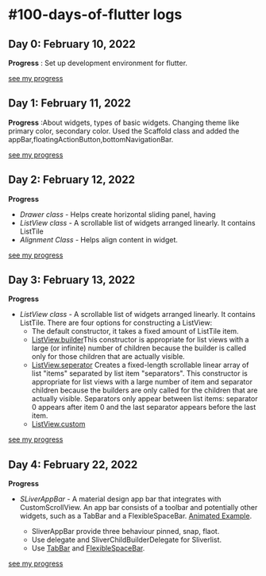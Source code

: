 # #100-days-of-flutter logs

## Day 0: February 10, 2022

**Progress** : Set up development environment for flutter.

[see my progress](https://github.com/saurabhtopthon01/100-days-of-flutter/tree/main/Resources/Project/first_app)

## Day 1: February 11, 2022

**Progress** :About widgets, types of basic widgets. Changing theme like primary color, secondary color. Used the Scaffold class and added the appBar,floatingActionButton,bottomNavigationBar.

[see my progress](https://github.com/saurabhtopthon01/100-days-of-flutter/tree/main/Resources/Project/first_app)

## Day 2: February 12, 2022

**Progress**

- _Drawer class_ - Helps create horizontal sliding panel, having
- _ListView class_ - A scrollable list of widgets arranged linearly. It contains ListTile
- _Alignment Class_ - Helps align content in widget.

[see my progress](https://github.com/saurabhtopthon01/100-days-of-flutter/tree/main/Resources/Project/first_app)

## Day 3: February 13, 2022

**Progress**

- _ListView class_ - A scrollable list of widgets arranged linearly. It contains ListTile.
  There are four options for constructing a ListView:
  - The default constructor, it takes a fixed amount of ListTile item.
  - [ListView.builder](https://api.flutter.dev/flutter/widgets/ListView/ListView.builder.html)This constructor is appropriate for list views with a large (or infinite) number of children because the builder is called only for those children that are actually visible.
  - [ListView.seperator](https://api.flutter.dev/flutter/widgets/ListView/ListView.separated.html) Creates a fixed-length scrollable linear array of list "items" separated by list item "separators". This constructor is appropriate for list views with a large number of item and separator children because the builders are only called for the children that are actually visible. Separators only appear between list items: separator 0 appears after item 0 and the last separator appears before the last item.
  - [ListView.custom](https://api.flutter.dev/flutter/widgets/ListView/ListView.custom.html)

[see my progress](https://github.com/saurabhtopthon01/100-days-of-flutter/tree/main/Resources/Project/first_app)

## Day 4: February 22, 2022

**Progress**

- _SLiverAppBar_ - A material design app bar that integrates with CustomScrollView. An app bar consists of a toolbar and potentially other widgets, such as a TabBar and a FlexibleSpaceBar. [Animated Example](https://api.flutter.dev/flutter/material/SliverAppBar-class.html).

  - SliverAppBar provide three behaviour pinned, snap, flaot.
  - Use delegate and SliverChildBuilderDelegate for Sliverlist.
  - Use [TabBar](https://api.flutter.dev/flutter/material/TabBar-class.html) and [FlexibleSpaceBar](https://api.flutter.dev/flutter/material/FlexibleSpaceBar-class.html).

[see my progress](https://github.com/saurabhtopthon01/100-days-of-flutter/tree/main/Resources/Project/first_app)
